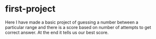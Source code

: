 # first-project
Here I have made a basic project of guessing a number between a particular range and there is a score based on number of attempts to get correct answer.
At the end it tells us our best score.
